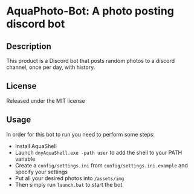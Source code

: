 # AquaPhoto-Bot: A photo posting discord bot

## Description
This product is a Discord bot that posts random photos to a discord channel, once per day, with history.

## License
Released under the MIT license

## Usage
In order for this bot to run you need to perform some steps:
- Install AquaShell
- Launch `dnyAquaShell.exe -path user` to add the shell to your PATH variable
- Create a `config/settings.ini` from `config/settings.ini.example` and specify your settings
- Put all your desired photos into `/assets/img`
- Then simply run `launch.bat` to start the bot
